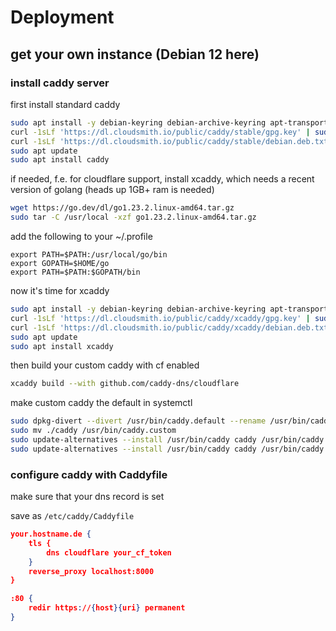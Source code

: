 # Deployment

## get your own instance (Debian 12 here)

### install caddy server
first install standard caddy
```bash
sudo apt install -y debian-keyring debian-archive-keyring apt-transport-https curl
curl -1sLf 'https://dl.cloudsmith.io/public/caddy/stable/gpg.key' | sudo gpg --dearmor -o /usr/share/keyrings/caddy-stable-archive-keyring.gpg
curl -1sLf 'https://dl.cloudsmith.io/public/caddy/stable/debian.deb.txt' | sudo tee /etc/apt/sources.list.d/caddy-stable.list
sudo apt update
sudo apt install caddy
```
if needed, f.e. for cloudflare support, install xcaddy, which needs a recent version of golang (heads up 1GB+ ram is needed)
```bash
wget https://go.dev/dl/go1.23.2.linux-amd64.tar.gz
sudo tar -C /usr/local -xzf go1.23.2.linux-amd64.tar.gz
```
add the following to your ~/.profile
```
export PATH=$PATH:/usr/local/go/bin
export GOPATH=$HOME/go
export PATH=$PATH:$GOPATH/bin
```
now it's time for xcaddy
```bash
sudo apt install -y debian-keyring debian-archive-keyring apt-transport-https
curl -1sLf 'https://dl.cloudsmith.io/public/caddy/xcaddy/gpg.key' | sudo gpg --dearmor -o /usr/share/keyrings/caddy-xcaddy-archive-keyring.gpg
curl -1sLf 'https://dl.cloudsmith.io/public/caddy/xcaddy/debian.deb.txt' | sudo tee /etc/apt/sources.list.d/caddy-xcaddy.list
sudo apt update
sudo apt install xcaddy
```
then build your custom caddy with cf enabled
```bash
xcaddy build --with github.com/caddy-dns/cloudflare
```
make custom caddy the default in systemctl
```bash
sudo dpkg-divert --divert /usr/bin/caddy.default --rename /usr/bin/caddy
sudo mv ./caddy /usr/bin/caddy.custom
sudo update-alternatives --install /usr/bin/caddy caddy /usr/bin/caddy.default 10
sudo update-alternatives --install /usr/bin/caddy caddy /usr/bin/caddy.custom 50
```
### configure caddy with Caddyfile
make sure that your dns record is set

save as `/etc/caddy/Caddyfile`
```json
your.hostname.de {
    tls {
        dns cloudflare your_cf_token
    }
    reverse_proxy localhost:8000
}

:80 {
    redir https://{host}{uri} permanent
}
```
